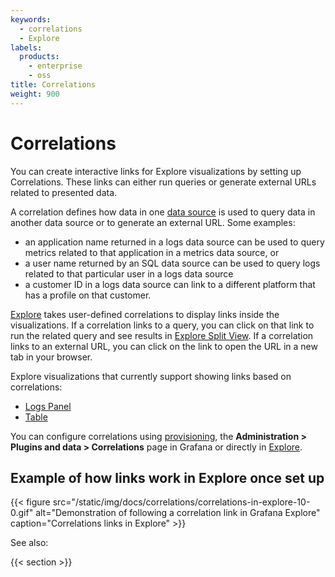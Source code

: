 ```yaml
---
keywords:
  - correlations
  - Explore
labels:
  products:
    - enterprise
    - oss
title: Correlations
weight: 900
---
```


# Correlations

You can create interactive links for Explore visualizations by setting up Correlations. These links can either run queries or generate external URLs related to presented data.

A correlation defines how data in one [data source](../../datasources/) is used to query data in another data source or to generate an external URL.
Some examples:

- an application name returned in a logs data source can be used to query metrics related to that application in a metrics data source, or
- a user name returned by an SQL data source can be used to query logs related to that particular user in a logs data source
- a customer ID in a logs data source can link to a different platform that has a profile on that customer.

[Explore](../../explore/) takes user-defined correlations to display links inside the visualizations.
If a correlation links to a query, you can click on that link to run the related query and see results in [Explore Split View](../../explore/#split-and-compare).
If a correlation links to an external URL, you can click on the link to open the URL in a new tab in your browser.

Explore visualizations that currently support showing links based on correlations:

- [Logs Panel](use-correlations-in-visualizations/#correlations-in-logs-panel)
- [Table](use-correlations-in-visualizations/#correlations-in-table)

You can configure correlations using [provisioning](../provisioning/), the **Administration > Plugins and data > Correlations** page in Grafana or directly in [Explore](../../explore/correlations-editor-in-explore/).

## Example of how links work in Explore once set up

{{< figure src="/static/img/docs/correlations/correlations-in-explore-10-0.gif" alt="Demonstration of following a correlation link in Grafana Explore" caption="Correlations links in Explore" >}}

See also:

{{< section >}}
